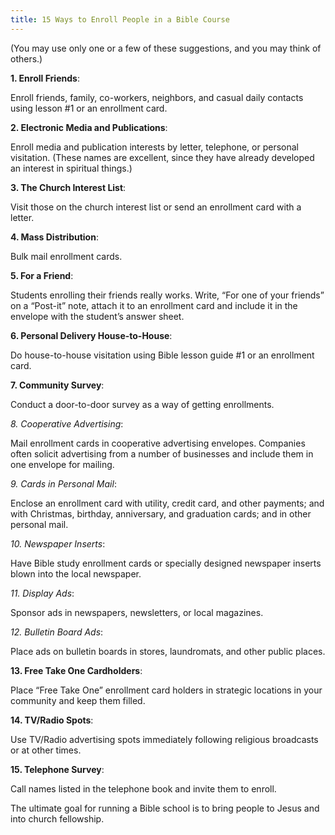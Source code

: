 ```yaml
---
title: 15 Ways to Enroll People in a Bible Course
---
```


(You may use only one or a few of these suggestions, and you may think of others.)

**1. Enroll Friends**:

Enroll friends, family, co-workers, neighbors, and casual daily contacts using lesson #1 or an enrollment card.

**2. Electronic Media and Publications**:

Enroll media and publication interests by letter, telephone, or personal visitation. (These names are excellent, since they have already developed an interest in spiritual things.)

**3. The Church Interest List**:

Visit those on the church interest list or send an enrollment card with a letter.

**4. Mass Distribution**:

Bulk mail enrollment cards.

**5. For a Friend**:

Students enrolling their friends really works. Write, “For one of your friends” on a “Post-it” note, attach it to an enrollment card and include it in the envelope with the student’s answer sheet.

**6. Personal Delivery House-to-House**:

Do house-to-house visitation using Bible lesson guide #1 or an enrollment card.

**7. Community Survey**:

Conduct a door-to-door survey as a way of getting enrollments.

*8. Cooperative Advertising*:

Mail enrollment cards in cooperative advertising envelopes. Companies often solicit advertising from a number of businesses and include them in one envelope for mailing.

*9. Cards in Personal Mail*:

Enclose an enrollment card with utility, credit card, and other payments; and with Christmas, birthday, anniversary, and graduation cards; and in other personal mail.

*10. Newspaper Inserts*:

Have Bible study enrollment cards or specially designed newspaper inserts blown into the local newspaper.

*11. Display Ads*:

Sponsor ads in newspapers, newsletters, or local magazines.

*12. Bulletin Board Ads*:

Place ads on bulletin boards in stores, laundromats, and other public places.

**13. Free Take One Cardholders**:

Place “Free Take One” enrollment card holders in strategic locations in your community and keep them filled.

**14. TV/Radio Spots**:

Use TV/Radio advertising spots immediately following religious broadcasts or at other times.

**15. Telephone Survey**:

Call names listed in the telephone book and invite them to enroll.

The ultimate goal for running a Bible school is to bring people to Jesus and into church fellowship.